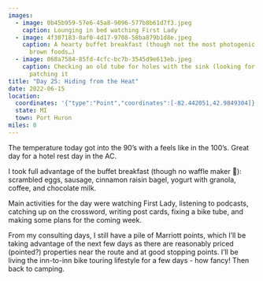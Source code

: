 ```yaml
---
images:
  - image: 0b45b959-57e6-45a8-9096-577b8b61d7f3.jpeg
    caption: Lounging in bed watching First Lady
  - image: 4f307183-0af0-4d17-9708-58ba879b1d8e.jpeg
    caption: A hearty buffet breakfast (though not the most photogenic with all the
      brown foods…)
  - image: 068a7584-85fd-4cfc-bc7b-3545d9e613eb.jpeg
    caption: Checking an old tube for holes with the sink (looking for bubbles) and
      patching it
title: "Day 25: Hiding from the Heat"
date: 2022-06-15
location:
  coordinates: '{"type":"Point","coordinates":[-82.442051,42.9849304]}'
  state: MI
  town: Port Huron
miles: 0
---
```

The temperature today got into the 90’s with a feels like in the 100’s. Great day for a hotel rest day in the AC. 

I took full advantage of the buffet breakfast (though no waffle maker 🙁): scrambled eggs, sausage, cinnamon raisin bagel, yogurt with granola, coffee, and chocolate milk. 

Main activities for the day were watching First Lady, listening to podcasts, catching up on the crossword, writing post cards, fixing a bike tube, and making some plans for the coming week. 

From my consulting days, I still have a pile of Marriott points, which I’ll be taking advantage of the next few days as there are reasonably priced (pointed?) properties near the route and at good stopping points. I’ll be living the inn-to-inn bike touring lifestyle for a few days - how fancy! Then back to camping. 